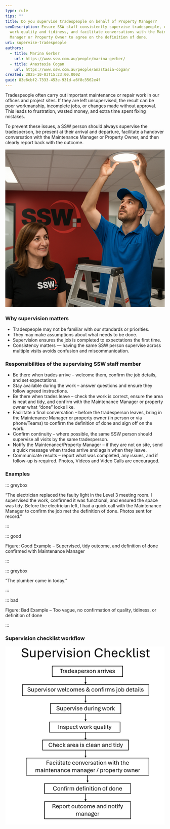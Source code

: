 ```yaml
---
type: rule
tips: ""
title: Do you supervise tradespeople on behalf of Property Manager?
seoDescription: Ensure SSW staff consistently supervise tradespeople, confirm
  work quality and tidiness, and facilitate conversations with the Maintenance
  Manager or Property Owner to agree on the definition of done.
uri: supervise-tradespeople
authors:
  - title: Marina Gerber
    url: https://www.ssw.com.au/people/marina-gerber/
  - title: Anastasia Cogan
    url: https://www.ssw.com.au/people/anastasia-cogan/
created: 2025-10-03T15:23:00.000Z
guid: 83e6cbf2-7333-453e-931d-a6f8c3562e4f
---
```

Tradespeople often carry out important maintenance or repair work in our offices and project sites. If they are left unsupervised, the result can be poor workmanship, incomplete jobs, or changes made without approval. This leads to frustration, wasted money, and extra time spent fixing mistakes.  

To prevent these issues, a SSW person should always supervise the tradesperson, be present at their arrival and departure, facilitate a handover conversation with the Maintenance Manager or Property Owner, and then clearly report back with the outcome.  

![](screenshot-2025-10-07-095917.png "Figure: Always supervise tradespeople on site")

<!--endintro-->

### Why supervision matters

* Tradespeople may not be familiar with our standards or priorities.  
* They may make assumptions about what needs to be done.  
* Supervision ensures the job is completed to expectations the first time.  
* Consistency matters — having the same SSW person supervise across multiple visits avoids confusion and miscommunication.  

### Responsibilities of the supervising SSW staff member

* Be there when trades arrive – welcome them, confirm the job details, and set expectations.  
* Stay available during the work – answer questions and ensure they follow agreed instructions.  
* Be there when trades leave – check the work is correct, ensure the area is neat and tidy, and confirm with the Maintenance Manager or property owner what “done” looks like.  
* Facilitate a final conversation – before the tradesperson leaves, bring in the Maintenance Manager or property owner (in person or via phone/Teams) to confirm the definition of done and sign off on the work.  
* Confirm continuity – where possible, the same SSW person should supervise all visits by the same tradesperson.  
* Notify the Maintenance/Property Manager – if they are not on site, send a quick message when trades arrive and again when they leave.  
* Communicate results – report what was completed, any issues, and if follow-up is required. Photos, Videos and Video Calls are encouraged.  

### Examples

::: greybox

“The electrician replaced the faulty light in the Level 3 meeting room. I supervised the work, confirmed it was functional, and ensured the space was tidy. Before the electrician left, I had a quick call with the Maintenance Manager to confirm the job met the definition of done. Photos sent for record.”  

:::

::: good

Figure: Good Example – Supervised, tidy outcome, and definition of done confirmed with Maintenance Manager

:::

::: greybox

“The plumber came in today.”  

:::

::: bad

Figure: Bad Example – Too vague, no confirmation of quality, tidiness, or definition of done

:::

### Supervision checklist workflow

![](image-3-.png "How to supervise tradesperson step by step")
